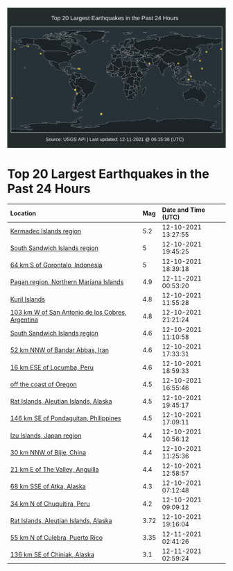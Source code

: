 ![Map](./map.png)

# Top 20 Largest Earthquakes in the Past 24 Hours

| Location | Mag | Date and Time (UTC) |
|:---|:---|:---|
| [Kermadec Islands region](https://earthquake.usgs.gov/earthquakes/eventpage/us6000gb6d) | 5.2 | 12-10-2021 13:27:55 |
| [South Sandwich Islands region](https://earthquake.usgs.gov/earthquakes/eventpage/us6000gb9x) | 5 | 12-10-2021 19:45:25 |
| [64 km S of Gorontalo, Indonesia](https://earthquake.usgs.gov/earthquakes/eventpage/us6000gb9b) | 5 | 12-10-2021 18:39:18 |
| [Pagan region, Northern Mariana Islands](https://earthquake.usgs.gov/earthquakes/eventpage/us6000gbc3) | 4.9 | 12-11-2021 00:53:20 |
| [Kuril Islands](https://earthquake.usgs.gov/earthquakes/eventpage/us6000gb54) | 4.8 | 12-10-2021 11:55:28 |
| [103 km W of San Antonio de los Cobres, Argentina](https://earthquake.usgs.gov/earthquakes/eventpage/us6000gbav) | 4.8 | 12-10-2021 21:21:24 |
| [South Sandwich Islands region](https://earthquake.usgs.gov/earthquakes/eventpage/us6000gb4x) | 4.6 | 12-10-2021 11:10:58 |
| [52 km NNW of Bandar Abbas, Iran](https://earthquake.usgs.gov/earthquakes/eventpage/us6000gb96) | 4.6 | 12-10-2021 17:33:31 |
| [16 km ESE of Locumba, Peru](https://earthquake.usgs.gov/earthquakes/eventpage/us6000gb9f) | 4.6 | 12-10-2021 18:59:33 |
| [off the coast of Oregon](https://earthquake.usgs.gov/earthquakes/eventpage/us6000gb8y) | 4.5 | 12-10-2021 16:55:46 |
| [Rat Islands, Aleutian Islands, Alaska](https://earthquake.usgs.gov/earthquakes/eventpage/us6000gb9w) | 4.5 | 12-10-2021 19:45:17 |
| [146 km SE of Pondaguitan, Philippines](https://earthquake.usgs.gov/earthquakes/eventpage/us6000gb97) | 4.5 | 12-10-2021 17:09:11 |
| [Izu Islands, Japan region](https://earthquake.usgs.gov/earthquakes/eventpage/us6000gb4p) | 4.4 | 12-10-2021 10:56:12 |
| [30 km NNW of Bijie, China](https://earthquake.usgs.gov/earthquakes/eventpage/us6000gb55) | 4.4 | 12-10-2021 11:25:36 |
| [21 km E of The Valley, Anguilla](https://earthquake.usgs.gov/earthquakes/eventpage/us6000gb59) | 4.4 | 12-10-2021 12:58:57 |
| [68 km SSE of Atka, Alaska](https://earthquake.usgs.gov/earthquakes/eventpage/us6000gb3s) | 4.3 | 12-10-2021 07:12:48 |
| [34 km N of Chuquitira, Peru](https://earthquake.usgs.gov/earthquakes/eventpage/us6000gb4c) | 4.2 | 12-10-2021 09:09:12 |
| [Rat Islands, Aleutian Islands, Alaska](https://earthquake.usgs.gov/earthquakes/eventpage/av91441281) | 3.72 | 12-10-2021 19:16:04 |
| [55 km N of Culebra, Puerto Rico](https://earthquake.usgs.gov/earthquakes/eventpage/pr2021345000) | 3.35 | 12-11-2021 02:41:26 |
| [136 km SE of Chiniak, Alaska](https://earthquake.usgs.gov/earthquakes/eventpage/ak021fulyapo) | 3.1 | 12-11-2021 02:59:24 |
